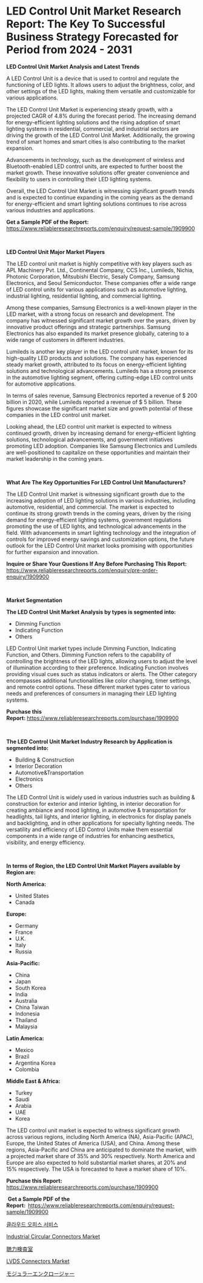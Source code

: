 <p><h1>LED Control Unit Market Research Report: The Key To Successful Business Strategy Forecasted for Period from 2024 - 2031</h1></p><p><strong>LED Control Unit Market Analysis and Latest Trends</strong></p>
<p><p>A LED Control Unit is a device that is used to control and regulate the functioning of LED lights. It allows users to adjust the brightness, color, and other settings of the LED lights, making them versatile and customizable for various applications.</p><p>The LED Control Unit Market is experiencing steady growth, with a projected CAGR of 4.8% during the forecast period. The increasing demand for energy-efficient lighting solutions and the rising adoption of smart lighting systems in residential, commercial, and industrial sectors are driving the growth of the LED Control Unit Market. Additionally, the growing trend of smart homes and smart cities is also contributing to the market expansion.</p><p>Advancements in technology, such as the development of wireless and Bluetooth-enabled LED control units, are expected to further boost the market growth. These innovative solutions offer greater convenience and flexibility to users in controlling their LED lighting systems.</p><p>Overall, the LED Control Unit Market is witnessing significant growth trends and is expected to continue expanding in the coming years as the demand for energy-efficient and smart lighting solutions continues to rise across various industries and applications.</p></p>
<p><strong>Get a Sample PDF of the Report:&nbsp;</strong> <a href="https://www.reliableresearchreports.com/enquiry/request-sample/1909900">https://www.reliableresearchreports.com/enquiry/request-sample/1909900</a></p>
<p>&nbsp;</p>
<p><strong>LED Control Unit Major Market Players</strong></p>
<p><p>The LED control unit market is highly competitive with key players such as APL Machinery Pvt. Ltd., Continental Company, CCS Inc., Lumileds, Nichia, Photonic Corporation, Mitsubishi Electric, Sesaly Company, Samsung Electronics, and Seoul Semiconductor. These companies offer a wide range of LED control units for various applications such as automotive lighting, industrial lighting, residential lighting, and commercial lighting.</p><p>Among these companies, Samsung Electronics is a well-known player in the LED market, with a strong focus on research and development. The company has witnessed significant market growth over the years, driven by innovative product offerings and strategic partnerships. Samsung Electronics has also expanded its market presence globally, catering to a wide range of customers in different industries.</p><p>Lumileds is another key player in the LED control unit market, known for its high-quality LED products and solutions. The company has experienced steady market growth, attributed to its focus on energy-efficient lighting solutions and technological advancements. Lumileds has a strong presence in the automotive lighting segment, offering cutting-edge LED control units for automotive applications.</p><p>In terms of sales revenue, Samsung Electronics reported a revenue of $ 200 billion in 2020, while Lumileds reported a revenue of $ 5 billion. These figures showcase the significant market size and growth potential of these companies in the LED control unit market.</p><p>Looking ahead, the LED control unit market is expected to witness continued growth, driven by increasing demand for energy-efficient lighting solutions, technological advancements, and government initiatives promoting LED adoption. Companies like Samsung Electronics and Lumileds are well-positioned to capitalize on these opportunities and maintain their market leadership in the coming years.</p></p>
<p>&nbsp;</p>
<p><strong>What Are The Key Opportunities For LED Control Unit Manufacturers?</strong></p>
<p><p>The LED Control Unit market is witnessing significant growth due to the increasing adoption of LED lighting solutions in various industries, including automotive, residential, and commercial. The market is expected to continue its strong growth trends in the coming years, driven by the rising demand for energy-efficient lighting systems, government regulations promoting the use of LED lights, and technological advancements in the field. With advancements in smart lighting technology and the integration of controls for improved energy savings and customization options, the future outlook for the LED Control Unit market looks promising with opportunities for further expansion and innovation.</p></p>
<p><strong>Inquire or Share Your Questions If Any Before Purchasing This Report:</strong> <a href="https://www.reliableresearchreports.com/enquiry/pre-order-enquiry/1909900">https://www.reliableresearchreports.com/enquiry/pre-order-enquiry/1909900</a></p>
<p>&nbsp;</p>
<p><strong>Market Segmentation</strong></p>
<p><strong>The LED Control Unit Market Analysis by types is segmented into:</strong></p>
<p><ul><li>Dimming Function</li><li>Indicating Function</li><li>Others</li></ul></p>
<p><p>LED Control Unit market types include Dimming Function, Indicating Function, and Others. Dimming Function refers to the capability of controlling the brightness of the LED lights, allowing users to adjust the level of illumination according to their preference. Indicating Function involves providing visual cues such as status indicators or alerts. The Other category encompasses additional functionalities like color changing, timer settings, and remote control options. These different market types cater to various needs and preferences of consumers in managing their LED lighting systems.</p></p>
<p><strong>Purchase this Report:&nbsp;</strong><a href="https://www.reliableresearchreports.com/purchase/1909900">https://www.reliableresearchreports.com/purchase/1909900</a></p>
<p>&nbsp;</p>
<p><strong>The LED Control Unit Market Industry Research by Application is segmented into:</strong></p>
<p><ul><li>Building & Construction</li><li>Interior Decoration</li><li>Automotive&Transportation</li><li>Electronics</li><li>Others</li></ul></p>
<p><p>The LED Control Unit is widely used in various industries such as building & construction for exterior and interior lighting, in interior decoration for creating ambiance and mood lighting, in automotive & transportation for headlights, tail lights, and interior lighting, in electronics for display panels and backlighting, and in other applications for specialty lighting needs. The versatility and efficiency of LED Control Units make them essential components in a wide range of industries for enhancing aesthetics, visibility, and energy efficiency.</p></p>
<p>&nbsp;</p>
<p><strong>In terms of Region, the LED Control Unit Market Players available by Region are:</strong></p>
<p>
    <p> <strong> North America: </strong>
        <ul>
            <li>United States</li>
            <li>Canada</li>
        </ul>
        </p> 
    <p> <strong> Europe: </strong>
        <ul>
            <li>Germany</li>
            <li>France</li>
            <li>U.K.</li>
            <li>Italy</li>
            <li>Russia</li>
        </ul>
        </p> 
    <p> <strong> Asia-Pacific: </strong>
        <ul>
            <li>China</li>
            <li>Japan</li>
            <li>South Korea</li>
            <li>India</li>
            <li>Australia</li>
            <li>China Taiwan</li>
            <li>Indonesia</li>
            <li>Thailand</li>
            <li>Malaysia</li>
        </ul>
        </p> 
    <p> <strong> Latin America: </strong>
        <ul>
            <li>Mexico</li>
            <li>Brazil</li>
            <li>Argentina Korea</li>
            <li>Colombia</li>
        </ul>
        </p> 
    <p> <strong> Middle East & Africa: </strong>
        <ul>
            <li>Turkey</li>
            <li>Saudi</li>
            <li>Arabia</li>
            <li>UAE</li>
            <li>Korea</li>
        </ul>
    </p>
    </p>
<p><p>The LED control unit market is expected to witness significant growth across various regions, including North America (NA), Asia-Pacific (APAC), Europe, the United States of America (USA), and China. Among these regions, Asia-Pacific and China are anticipated to dominate the market, with a projected market share of 35% and 30% respectively. North America and Europe are also expected to hold substantial market shares, at 20% and 15% respectively. The USA is forecasted to have a market share of 10%.</p></p>
<p><strong>Purchase this Report: </strong><a href="https://www.reliableresearchreports.com/purchase/1909900">https://www.reliableresearchreports.com/purchase/1909900</a></p>
<p>&nbsp;<strong>Get a Sample PDF of the Report:&nbsp;&nbsp;</strong><a href="https://www.reliableresearchreports.com/enquiry/request-sample/1909900">https://www.reliableresearchreports.com/enquiry/request-sample/1909900</a></p>
<p><strong></strong></p>
<p><p><a href="https://github.com/ZacharyScthmitt4465/Market-Research-Report-List-1/blob/main/23077259790.md">클라우드 오피스 서비스</a></p><p><a href="https://github.com/santosh758595/Market-Research-Report-List-3/blob/main/industrial-circular-connectors-market.md">Industrial Circular Connectors Market</a></p><p><a href="https://github.com/ycmtqqhvk3273/Market-Research-Report-List-1/blob/main/811508510628.md">聴力検査室</a></p><p><a href="https://github.com/mbisetmhermsr/Market-Research-Report-List-1/blob/main/lvds-connectors-market.md">LVDS Connectors Market</a></p><p><a href="https://github.com/mathieurico66/Market-Research-Report-List-1/blob/main/820602010629.md">モジュラーエンクロージャー</a></p></p>